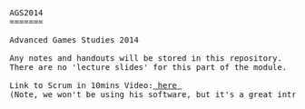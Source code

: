 <PRE>
AGS2014
=======

Advanced Games Studies 2014

Any notes and handouts will be stored in this repository.
There are no 'lecture slides' for this part of the module.

Link to Scrum in 10mins Video:<a href="http://www.youtube.com/watch?v=XU0llRltyFM"> here </a>
(Note, we won't be using his software, but it's a great introduction).
</PRE>
